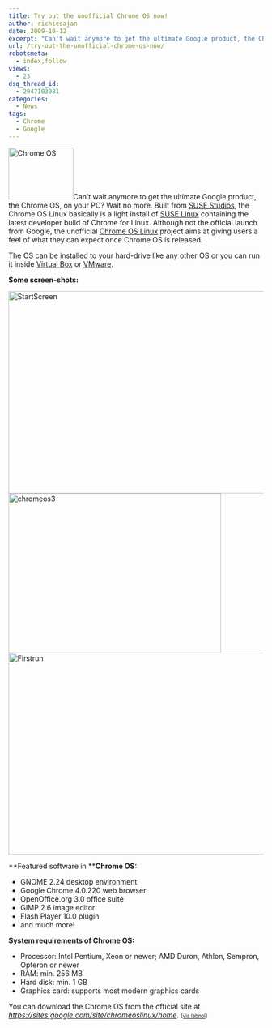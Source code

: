 ```yaml
---
title: Try out the unofficial Chrome OS now!
author: richiesajan
date: 2009-10-12
excerpt: "Can't wait anymore to get the ultimate Google product, the Chrome OS, on your PC? Wait no more. Built from SUSE Studios, the Chrome OS Linux basically is a light install of SUSE Linux containing the latest developer build of Chrome for Linux. Although not the official launch from Google, the unofficial Chrome OS Linux project aims at giving users a feel of what they can expect once Chrome OS is released."
url: /try-out-the-unofficial-chrome-os-now/
robotsmeta:
  - index,follow
views:
  - 23
dsq_thread_id:
  - 2947103081
categories:
  - News
tags:
  - Chrome
  - Google
---
```

<img class="alignleft size-full wp-image-15763" src="http://cdn.devilsworkshop.org/files/2009/10/images.jpeg" alt="Chrome OS" width="128" height="102" />Can&#8217;t wait anymore to get the ultimate Google product, the Chrome OS, on your PC? Wait no more. Built from <a href="http://susestudio.com/" onclick="_gaq.push(['_trackEvent', 'outbound-article', 'http://susestudio.com/', 'SUSE Studios']);" >SUSE Studios</a>, the Chrome OS Linux basically is a light install of <a href="http://www.opensuse.org/" onclick="_gaq.push(['_trackEvent', 'outbound-article', 'http://www.opensuse.org/', 'SUSE Linux']);" >SUSE Linux</a> containing the latest developer build of Chrome for Linux. Although not the official launch from Google, the unofficial <a href="https://sites.google.com/site/chromeoslinux/home" onclick="_gaq.push(['_trackEvent', 'outbound-article', 'https://sites.google.com/site/chromeoslinux/home', 'Chrome OS Linux']);" >Chrome OS Linux</a> project aims at giving users a feel of what they can expect once Chrome OS is released.  
<!--more-->

  
The OS can be installed to your hard-drive like any other OS or you can run it inside <a href="http://www.virtualbox.org/" onclick="_gaq.push(['_trackEvent', 'outbound-article', 'http://www.virtualbox.org/', 'Virtual Box']);" >Virtual Box</a> or <a href="http://www.vmware.com/" onclick="_gaq.push(['_trackEvent', 'outbound-article', 'http://www.vmware.com/', 'VMware']);" >VMware</a>.

**Some screen-shots:**

<img class="aligncenter size-full wp-image-15765" src="http://cdn.devilsworkshop.org/files/2009/10/StartScreen.png" alt="StartScreen" width="530" height="399" />

<img class="aligncenter size-full wp-image-15764" src="http://cdn.devilsworkshop.org/files/2009/10/chromeos3.png" alt="chromeos3" width="420" height="315" />

<img class="aligncenter size-full wp-image-15766" src="http://cdn.devilsworkshop.org/files/2009/10/Firstrun.png" alt="Firstrun" width="530" height="398" />

**Featured software in ****Chrome OS:**

  * GNOME 2.24 desktop environment
  * Google Chrome 4.0.220 web browser
  * OpenOffice.org 3.0 office suite
  * GIMP 2.6 image editor
  * Flash Player 10.0 plugin
  * and much more!

<div>
  <strong>System requirements of </strong><strong>Chrome OS:</strong>
</div>

  * Processor: Intel Pentium, Xeon or newer; AMD Duron, Athlon, Sempron, Opteron or newer
  * RAM: min. 256 MB
  * Hard disk: min. 1 GB
  * Graphics card: supports most modern graphics cards

You can download the Chrome OS from the official site at *<a href="https://sites.google.com/site/chromeoslinux/home" onclick="_gaq.push(['_trackEvent', 'outbound-article', 'https://sites.google.com/site/chromeoslinux/home', 'https://sites.google.com/site/chromeoslinux/home']);" target="_blank">https://sites.google.com/site/chromeoslinux/home</a>*. <span style="font-size:10px"><a href="http://www.labnol.org/software/unofficial-google-chrome-os/10023/" onclick="_gaq.push(['_trackEvent', 'outbound-article', 'http://www.labnol.org/software/unofficial-google-chrome-os/10023/', '[via labnol]']);" target="_blank">[via labnol]</a></span>
